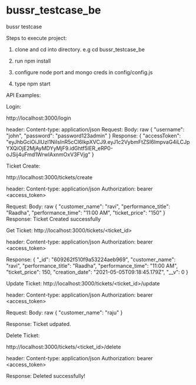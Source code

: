 # bussr_testcase_be
bussr testcase

Steps to execute project:

1) clone and cd into directory. e.g cd bussr_testcase_be

2) run npm install

3) configure node port and mongo creds in config/config.js

3) type npm start

API Examples:

Login:

http://localhost:3000/login

header: Content-type: application/json
Request:
Body: raw
{
    "username": "john",
    "password": "password123admin"
}
Response:
{
    "accessToken": "eyJhbGciOiJIUzI1NiIsInR5cCI6IkpXVCJ9.eyJ1c2VybmFtZSI6ImpvaG4iLCJpYXQiOjE2MjAyMDYyMjF9.idGhtf5IER_eRP0-oJSij4uFmd1WrwIAxnmOxV3FVjg"
}

Ticket Create:

http://localhost:3000/tickets/create

header: 
Content-type: application/json
Authorization: bearer <access_token>

Request:
Body: raw
{
    "customer_name": "ravi",
    "performance_title": "Raadha",
    "performance_time": "11:00 AM",
    "ticket_price": "150"
}
Response:
Ticket Created successfully

Get Ticket:
http://localhost:3000/tickets/<ticket_id>

header: 
Content-type: application/json
Authorization: bearer <access_token>

Response:
{
    "_id": "609262f510f9a53224aeb969",
    "customer_name": "ravi",
    "performance_title": "Raadha",
    "performance_time": "11:00 AM",
    "ticket_price": 150,
    "creation_date": "2021-05-05T09:18:45.179Z",
    "__v": 0
}

Update Ticket:
http://localhost:3000/tickets/<ticket_id>/update

header: 
Content-type: application/json
Authorization: bearer <access_token>

Request:
Body: raw
{
    "customer_name":  "raju"
}

Response:
Ticket udpated.

Delete Ticket:

http://localhost:3000/tickets/<ticket_id>/delete

header: 
Content-type: application/json
Authorization: bearer <access_token>

Response:
Deleted successfully!